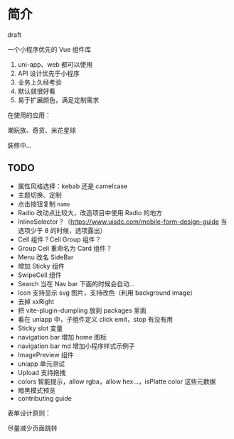 # 简介

draft

一个小程序优先的 Vue 组件库

1. uni-app、web 都可以使用
2. API 设计优先于小程序
3. 业务上久经考验
4. 默认就很好看
5. 易于扩展颜色，满足定制需求

在使用的应用：

潮玩族、奇货、米花星球

装修中...

## TODO

- 属性风格选择：kebab 还是 camelcase
- 主题切换、定制
- 点击按钮复制 `name`
- Radio 改动点比较大，改造项目中使用 Radio 的地方
- InlineSelector？（https://www.uisdc.com/mobile-form-design-guide 当选项少于 8 的时候，选项露出）
- Cell 组件？Cell Group 组件？
- Group Cell 重命名为 Card 组件？
- Menu 改名 SideBar
- 增加 Sticky 组件
- SwipeCell 组件
- Search 当在 Nav bar 下面的时候会自动...
- Icon 支持显示 svg 图片，支持改色（利用 background image）
- 去掉 xxRight
- 把 vite-plugin-dumpling 放到 packages 里面
- 看在 uniapp 中，子组件定义 click emit，stop 有没有用
- Sticky slot 变量
- navigation bar 增加 home 图标
- navigation bar md 增加小程序样式示例子
- ImagePreview 组件
- uniapp 单元测试
- Upload 支持拖拽
- colors 智能提示，allow rgba，allow hex...，isPlatte color 这些元数据
- 暗黑模式预览
- contributing guide

表单设计原则：

尽量减少页面跳转
